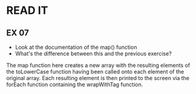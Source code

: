 # READ IT
## EX 07
* Look at the documentation of the map() function
* What's the difference between this and the previous exercise?

The map function here creates a new array with the resulting elements of the toLowerCase function having been called onto each element of the original array.
Each resulting element is then printed to the screen via the forEach function containing the wrapWithTag function.
